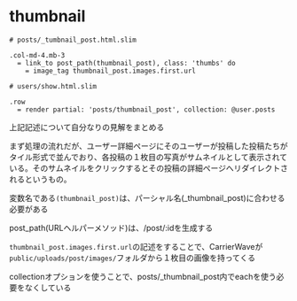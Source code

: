 # thumbnail

```
# posts/_tumbnail_post.html.slim

.col-md-4.mb-3
  = link_to post_path(thumbnail_post), class: 'thumbs' do
    = image_tag thumbnail_post.images.first.url
```

```
# users/show.html.slim

.row
  = render partial: 'posts/thumbnail_post', collection: @user.posts
```

上記記述について自分なりの見解をまとめる

まず処理の流れだが、ユーザー詳細ページにそのユーザーが投稿した投稿たちがタイル形式で並んでおり、各投稿の１枚目の写真がサムネイルとして表示されている。そのサムネイルをクリックするとその投稿の詳細ページへリダイレクトされるというもの。

変数名である`(thumbnail_post)`は、パーシャル名(_thumbnail_post)に合わせる必要がある

post_path(URLヘルパーメソッド)は、/post/:idを生成する

`thumbnail_post.images.first.url`の記述をすることで、CarrierWaveが`public/uploads/post/images/`フォルダから１枚目の画像を持ってくる

collectionオプションを使うことで、posts/_thumbnail_post内でeachを使う必要をなくしている

